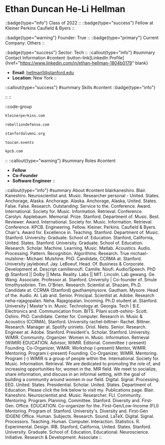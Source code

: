 # Ethan Duncan He-Li Hellman
::badge{type="info"}
Class of 2022
::
::badge{type="success"}
Fellow at Kleiner Perkins Caufield & Byers
::

::badge{type="warning"}
Founder: True
::
::badge{type="primary"}
Current Company: Others
::

::badge{type="success"}
Sector: Tech
::
::callout{type="info"}
#summary
Contact Information
#content
:button-link[LinkedIn Profile]{href="https://www.linkedin.com/in/ethan-hellman-1804b0179" blank}
- **Email**: hellman1@stanford.edu
- **Location**: New York
::

::callout{type="success"}
#summary
Skills
#content
::badge{type="info"}

::
::

::code-group
```bash [KPCB]
kleinerperkins.com
```
```bash [Rebelliondefense]
rebelliondefense.com
```
```bash [Standford Alumni]
stanfordalumni.org
```
```bash [Toucan]
toucan.events
```
```bash [Kleiner Perkins Caufield & Byers]
kpcb.com
```
::
::callout{type="warning"}
#summary
Roles
#content
- **Fellow**
- **Co-Founder**
- **Software Engineer**
::

::callout{type="info"}
#summary
About
#content
blairkaneshiro. Blair. Kaneshiro. Neuroscientist and. Music. Researcher personal - United. States. Anchorage, Alaska. Anchorage. Alaska. Anchorage, Alaska, United. States. False. False. Research. Outstanding. Service to the. Conference. Award. International. Society for. Music. Information. Retrieval. Conference. Carolyn. Applebaum. Memorial. Prize. Stanford. Department of. Music. Best. Reviewer. Award. International. Society for. Music. Information. Retrieval. Conference. KPCB. Engineering. Fellow. Kleiner. Perkins. Caufield & Byers. Chair's. Award for. Excellence in. Teaching. Stanford. Department of. Music. Stanford. University. Graduate. School of. Education. Stanford, California, United. States. Stanford. University. Graduate. School of. Education. Research. Scholar. Machine. Learning. Music. Matlab. Acoustics. Audio. Processing. Pattern. Recognition. Algorithms. Research. True michael-mulshine- Michael. Mulshine. PhD. Candidate, CCRMA at. Stanford. University jayleboeuf. Jay. LeBoeuf. Head. Of. Business & Corporate. Development at. Descript camillenoufi. Camille. Noufi. Audio/Speech. PhD @ Stanford || Dolby || Meta. Reality. Labs || MIT. Lincoln. Lab gewang. Ge. Wang. Associate. Professor at. Stanford. University | Co-founder of. Smule timothysobrien. Tim. O'Brien. Research. Scientist at. Shazam, Ph.D. Candidate at. CCRMA (Stanford) gauthamjmysore. Gautham. Mysore. Head of the. Audio. AI. Lab and. Senior. Principal. Scientist at. Adobe. Research neha-rajagopalan. Neha. Rajagopalan. Incoming. Ph.D student at. Stanford. University | Master's in. Music. Technology at. Georgia. Tech | B.E. Electronics and. Communication from. BITS. Pilani scott-oshiro- Scott. Oshiro. PhD. Candidate. Center for. Computer. Research in. Music & Acoustics (CCRMA), Stanford. University rachel-bittner- Rachel. Bittner. Research. Manager at. Spotify urinieto. Oriol. Nieto. Senior. Research. Engineer at. Adobe. Stanford. President's. Scholar. Stanford. University. WiMIR. Community. Organizer. Women in. Music. Information. Retrieval (WiMIR) EDUCATION. Advisor, WiMIR. Editorial. Committee (-present) Founding. Co-Organizer, WiMIR. Workshop (-present) Mentor, WiMIR. Mentoring. Program (-present) Founding. Co-Organizer, WiMIR. Mentoring. Program (-) WiMIR is a group of people within the. International. Society for. Music. Information. Retrieval. We are dedicated to promoting the role of, and increasing opportunities for, women in the. MIR field. We meet to socialize, share information, and discuss in an informal setting, with the goal of building a community around women in our field. Digital. Signal. Processing. EEG. United. States. Presidential. Scholar. United. States. Department of. Education. Please click the link below to visit my. Publications page. Blair. Kaneshiro. Neuroscientist and. Music. Researcher. FLI. Community. Mentoring. Program. Planning. Committee. Stanford. Diversity and. First-Gen. Office. EDUCATION. Co-organizer for the. First-Gen/Low-Income (FLI) Mentoring. Program of. Stanford. University's. Diversity and. First-Gen (DGEN) Office. Human. Subjects. Research. Sound. LaTeX. Digital. Signal. Processors. Teaching. Human. Computer. Interaction. Statistics. R. Experimental. Design. IRB. Stanford, California, United. States. Stanford. University. Graduate. School of. Education. Educational. Neuroscience. Initiative. Research & Development. Associate
::
